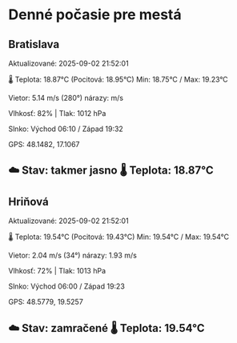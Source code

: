 ﻿# Denné počasie pre mestá

## Bratislava
Aktualizované: 2025-09-02 21:52:01

🌡️ Teplota: 18.87°C 
(Pocitová: 18.95°C)
Min: 18.75°C / Max: 19.23°C

Vietor: 5.14 m/s    (280°) 
nárazy:  m/s

Vlhkosť: 82% | Tlak: 1012 hPa

Slnko: Východ 06:10 / Západ 19:32

GPS: 48.1482, 17.1067

☁️ Stav: takmer jasno        🌡️ Teplota: 18.87°C
---

## Hriňová
Aktualizované: 2025-09-02 21:52:01

🌡️ Teplota: 19.54°C 
(Pocitová: 19.43°C)
Min: 19.54°C / Max: 19.54°C

Vietor: 2.04 m/s (34°)
nárazy: 1.93 m/s

Vlhkosť: 72% | Tlak: 1013 hPa

Slnko: Východ 06:00 / Západ 19:23

GPS: 48.5779, 19.5257

☁️ Stav: zamračené        🌡️ Teplota: 19.54°C
---
